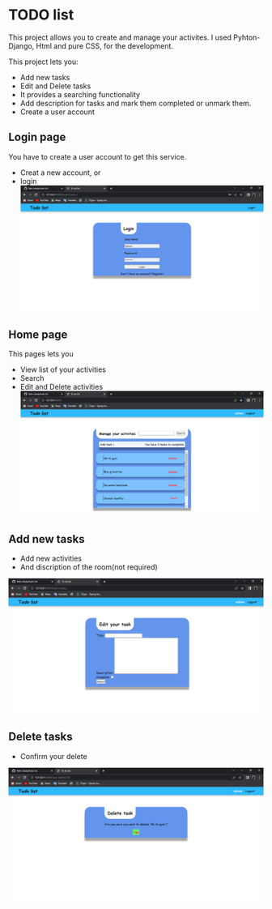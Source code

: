 # TODO list

This project allows you to create and manage your activites. I used Pyhton-Django, Html and pure CSS, for the development.

This project lets you:

- Add new tasks
- Edit and Delete tasks
- It provides a searching functionality
- Add description for tasks and mark them completed or unmark them.
- Create a user account

## Login page

You have to create a user account to get this service.

- Creat a new account, or
- login
  ![Login page](readme_src/login.png)

## Home page

This pages lets you

- View list of your activities
- Search
- Edit and Delete activities
  ![Home](readme_src/list.png)

## Add new tasks

- Add new activities
- And discription of the room(not required)

![Home](readme_src/add.png)

## Delete tasks

- Confirm your delete

![Home](readme_src/delete.png)
